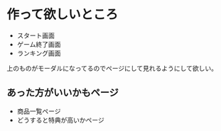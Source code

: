 # 作って欲しいところ

- スタート画面
- ゲーム終了画面
- ランキング画面

上のものがモーダルになってるのでページにして見れるようにして欲しい。

## あった方がいいかもページ

- 商品一覧ページ
- どうすると特典が高いかページ
